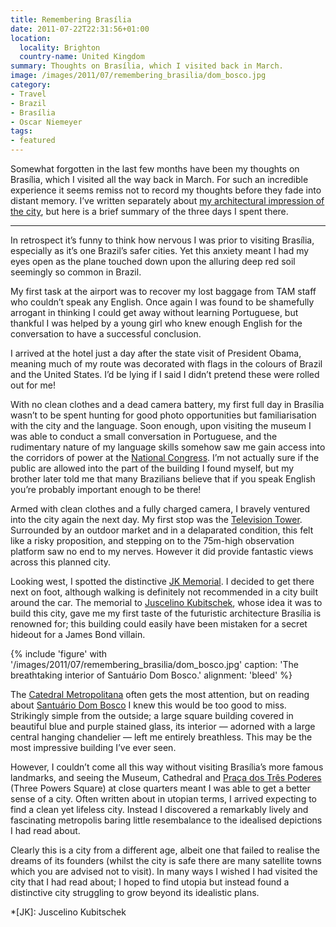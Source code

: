 ```yaml
---
title: Remembering Brasília
date: 2011-07-22T22:31:56+01:00
location:
  locality: Brighton
  country-name: United Kingdom
summary: Thoughts on Brasília, which I visited back in March.
image: /images/2011/07/remembering_brasilia/dom_bosco.jpg
category:
- Travel
- Brazil
- Brasília
- Oscar Niemeyer
tags:
- featured
---
```

Somewhat forgotten in the last few months have been my thoughts on Brasília, which I visited all the way back in March. For such an incredible experience it seems remiss not to record my thoughts before they fade into distant memory. I’ve written separately about [my architectural impression of the city][1], but here is a brief summary of the three days I spent there.

***

In retrospect it’s funny to think how nervous I was prior to visiting Brasília, especially as it’s one Brazil’s safer cities. Yet this anxiety meant I had my eyes open as the plane touched down upon the alluring deep red soil seemingly so common in Brazil.

My first task at the airport was to recover my lost baggage from TAM staff who couldn’t speak any English. Once again I was found to be shamefully arrogant in thinking I could get away without learning Portuguese, but thankful I was helped by a young girl who knew enough English for the conversation to have a successful conclusion.

I arrived at the hotel just a day after the state visit of President Obama, meaning much of my route was decorated with flags in the colours of Brazil and the United States. I’d be lying if I said I didn’t pretend these were rolled out for me!

With no clean clothes and a dead camera battery, my first full day in Brasília wasn’t to be spent hunting for good photo opportunities but familiarisation with the city and the language. Soon enough, upon visiting the museum I was able to conduct a small conversation in Portuguese, and the rudimentary nature of my language skills somehow saw me gain access into the corridors of power at the [National Congress][2]. I’m not actually sure if the public are allowed into the part of the building I found myself, but my brother later told me that many Brazilians believe that if you speak English you’re probably important enough to be there!

Armed with clean clothes and a fully charged camera, I bravely ventured into the city again the next day. My first stop was the [Television Tower][3]. Surrounded by an outdoor market and in a delaparated condition, this felt like a risky proposition, and stepping on to the 75m-high observation platform saw no end to my nerves. However it did provide fantastic views across this planned city.

Looking west, I spotted the distinctive [JK Memorial][4]. I decided to get there next on foot, although walking is definitely not recommended in a city built around the car. The memorial to [Juscelino Kubitschek][5], whose idea it was to build this city, gave me my first taste of the futuristic architecture Brasília is renowned for; this building could easily have been mistaken for a secret hideout for a James Bond villain.

{% include 'figure' with '/images/2011/07/remembering_brasilia/dom_bosco.jpg'
  caption: 'The breathtaking interior of Santuário Dom Bosco.'
  alignment: 'bleed'
%}

The [Catedral Metropolitana][6] often gets the most attention, but on reading about [Santuário Dom Bosco][7] I knew this would be too good to miss. Strikingly simple from the outside; a large square building covered in beautiful blue and purple stained glass, its interior — adorned with a large central hanging chandelier — left me entirely breathless. This may be the most impressive building I’ve ever seen.

However, I couldn’t come all this way without visiting Brasília’s more famous landmarks, and seeing the Museum, Cathedral and [Praça dos Três Poderes][8] (Three Powers Square) at close quarters meant I was able to get a better sense of a city. Often written about in utopian terms, I arrived expecting to find a clean yet lifeless city. Instead I discovered a remarkably lively and fascinating metropolis baring little resembalance to the idealised depictions I had read about.

Clearly this is a city from a different age, albeit one that failed to realise the dreams of its founders (whilst the city is safe there are many satellite towns which you are advised not to visit). In many ways I wished I had visited the city that I had read about; I hoped to find utopia but instead found a distinctive city struggling to grow beyond its idealistic plans.

[1]: /2011/07/the_architecture_of_brasilia
[2]: https://en.wikipedia.org/wiki/National_Congress_of_Brazil
[3]: https://en.wikipedia.org/wiki/Brasilia_TV_Tower
[4]: http://memorialjk.com.br/eng/
[5]: https://en.wikipedia.org/wiki/Juscelino_Kubitschek
[6]: https://en.wikipedia.org/wiki/Cathedral_of_Brasilia
[7]: http://www.lonelyplanet.com/brazil/the-central-west/brasilia/sights/architecture/santuario-dom-bosco
[8]: https://en.wikipedia.org/wiki/Praca_dos_Tres_Poderes

*[JK]: Juscelino Kubitschek
